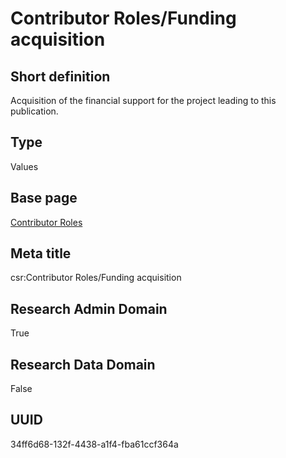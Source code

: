 # Contributor Roles/Funding acquisition
## Short definition
Acquisition of the financial support for the project leading to this publication.
## Type
Values
## Base page
[Contributor Roles](../../Objects/Contributor%20Roles.md)
## Meta title
csr:Contributor Roles/Funding acquisition
## Research Admin Domain
True
## Research Data Domain
False
## UUID
34ff6d68-132f-4438-a1f4-fba61ccf364a
